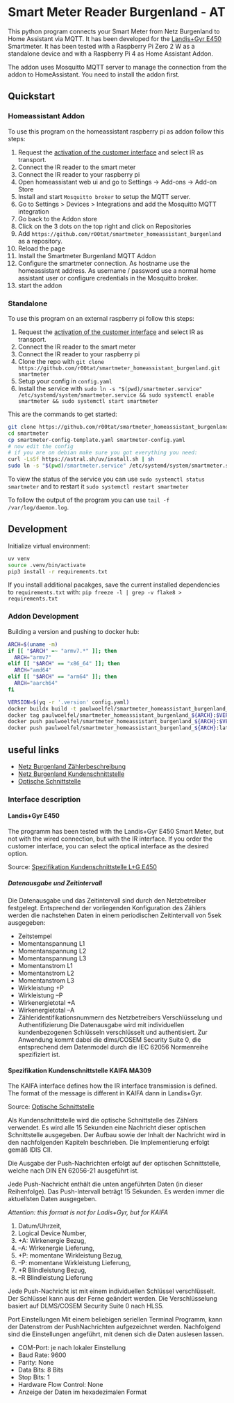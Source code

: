 # Smart Meter Reader Burgenland - AT

This python program connects your Smart Meter from Netz Burgenland to Home
Assistant via MQTT. It has been developed for the
[Landis+Gyr E450](https://www.netzburgenland.at/fileadmin/NB_pdf_NEU/Smart_Meter/Spezifikation_Kundenschnittstelle_E450_korr_2.pdf) Smartmeter. It has been tested with a Raspberry Pi Zero 2 W as a standalone device and with a Raspberry Pi 4 as Home Assistant Addon.

The addon uses Mosquitto MQTT server to manage the connection from the addon to HomeAssistant. You need to install the addon first.

## Quickstart

### Homeassistant Addon

To use this program on the homeassistant raspberry pi as addon follow this steps:

1. Request the [activation of the customer interface](https://www.netzburgenland.at/kundenservice/smart-metering/smart-metering/kundenschnittstelle.html) and select IR as transport.
2. Connect the IR reader to the smart meter
3. Connect the IR reader to your raspberry pi
4. Open homeassistant web ui and go to Settings -> Add-ons -> Add-on Store
5. Install and start `Mosquitto broker` to setup the MQTT server.
6. Go to Settings > Devices > Integrations and add the Mosquitto MQTT integration
7. Go back to the Addon store
8. Click on the 3 dots on the top right and click on Repositories
9. Add `https://github.com/r00tat/smartmeter_homeassistant_burgenland` as a repository.
10. Reload the page
11. Install the Smartmeter Burgenland MQTT Addon
12. Configure the smartmeter connection.
    As hostname use the homeassistant address. As username / password use a normal home assistant user or configure credentials in the Mosquitto broker.
13. start the addon

### Standalone

To use this program on an external raspberry pi follow this steps:

1. Request the [activation of the customer interface](https://www.netzburgenland.at/kundenservice/smart-metering/smart-metering/kundenschnittstelle.html) and select IR as transport.
2. Connect the IR reader to the smart meter
3. Connect the IR reader to your raspberry pi
4. Clone the repo with `git clone https://github.com/r00tat/smartmeter_homeassistant_burgenland.git smartmeter`
5. Setup your config in `config.yaml`
6. Install the service with `sudo ln -s "$(pwd)/smartmeter.service" /etc/systemd/system/smartmeter.service && sudo systemctl enable smartmeter && sudo systemctl start smartmeter`

This are the commands to get started:

```bash
git clone https://github.com/r00tat/smartmeter_homeassistant_burgenland.git smartmeter
cd smartmeter
cp smartmeter-config-template.yaml smartmeter-config.yaml
# now edit the config
# if you are on debian make sure you got everything you need:
curl -LsSf https://astral.sh/uv/install.sh | sh
sudo ln -s "$(pwd)/smartmeter.service" /etc/systemd/system/smartmeter.service && sudo systemctl enable smartmeter && sudo systemctl start smartmeter
```

To view the status of the service you can use `sudo systemctl status smartmeter` and to restart it `sudo systemctl restart smartmeter`

To follow the output of the program you can use `tail -f /var/log/daemon.log`.

## Development

Initialize virtual environment:

```bash
uv venv
source .venv/bin/activate
pip3 install -r requirements.txt
```

If you install additional pacakges, save the current installed dependencies to `requirements.txt` with:
`pip freeze -l | grep -v flake8 > requirements.txt`

### Addon Development

Building a version and pushing to docker hub:

```bash
ARCH=$(uname -m)
if [[ "$ARCH" =~ "armv7.*" ]]; then
  ARCH="armv7"
elif [[ "$ARCH" == "x86_64" ]]; then
  ARCH="amd64"
elif [[ "$ARCH" == "arm64" ]]; then
  ARCH="aarch64"
fi

VERSION=$(yq -r '.version' config.yaml)
docker buildx build -t paulwoelfel/smartmeter_homeassistant_burgenland_${ARCH}:$VERSION --build-arg BUILD_FROM=homeassistant/${ARCH}-base-python:latest --platform linux/${ARCH} .
docker tag paulwoelfel/smartmeter_homeassistant_burgenland_${ARCH}:$VERSION paulwoelfel/smartmeter_homeassistant_burgenland_${ARCH}:latest
docker push paulwoelfel/smartmeter_homeassistant_burgenland_${ARCH}:$VERSION
docker push paulwoelfel/smartmeter_homeassistant_burgenland_${ARCH}:latest

```

## useful links

- [Netz Burgenland Zählerbeschreibung](https://www.netzburgenland.at/kundenservice/smart-metering/smart-metering/zaehlerbeschreibung.html)
- [Netz Burgenland Kundenschnittstelle](https://www.netzburgenland.at/kundenservice/smart-metering/smart-metering/kundenschnittstelle.html)
- [Optische Schnittstelle](https://www.netzburgenland.at/fileadmin/user_upload/Netz_Burgenland_Beschreibung_Endkundenschnittstelle_02.pdf)

### Interface description

#### Landis+Gyr E450

The programm has been tested with the Landis+Gyr E450 Smart Meter, but not with
the wired connection, but with the IR interface. If you order the customer
interface, you can select the optical interface as the desired option.

Source: [Spezifikation Kundenschnittstelle L+G E450](https://www.netzburgenland.at/fileadmin/NB_pdf_NEU/Smart_Meter/Spezifikation_Kundenschnittstelle_E450_korr_2.pdf)

##### Datenausgabe und Zeitintervall

Die Datenausgabe und das Zeitintervall sind durch den Netzbetreiber festgelegt. Entsprechend der
vorliegenden Konfiguration des Zählers werden die nachstehen Daten in einem periodischen
Zeitintervall von 5sek ausgegeben:

- Zeitstempel
- Momentanspannung L1
- Momentanspannung L2
- Momentanspannung L3
- Momentanstrom L1
- Momentanstrom L2
- Momentanstrom L3
- Wirkleistung +P
- Wirkleistung –P
- Wirkenergietotal +A
- Wirkenergietotal –A
- Zähleridentifikationsnummern des Netzbetreibers
  Verschlüsselung und Authentifizierung
  Die Datenausgabe wird mit individuellen kundenbezogenen Schlüsseln verschlüsselt und
  authentisiert. Zur Anwendung kommt dabei die dlms/COSEM Security Suite 0, die entsprechend dem
  Datenmodel durch die IEC 62056 Normenreihe spezifiziert ist.

#### Spezifikation Kundenschnittstelle KAIFA MA309

The KAIFA interface defines how the IR interface transmission is defined. The format of the message is different in KAIFA dann in Landis+Gyr.

Source: [Optische Schnittstelle](https://www.netzburgenland.at/fileadmin/user_upload/Netz_Burgenland_Beschreibung_Endkundenschnittstelle_02.pdf)

Als Kundenschnittstelle wird die optische Schnittstelle des Zählers verwendet. Es wird alle
15 Sekunden eine Nachricht dieser optischen Schnittstelle ausgegeben. Der Aufbau sowie
der Inhalt der Nachricht wird in den nachfolgenden Kapiteln beschrieben. Die
Implementierung erfolgt gemäß IDIS CII.

Die Ausgabe der Push-Nachrichten erfolgt auf der optischen Schnittstelle, welche nach
DIN EN 62056-21 ausgeführt ist.

Jede Push-Nachricht enthält die unten angeführten Daten (in dieser Reihenfolge). Das
Push-Intervall beträgt 15 Sekunden. Es werden immer die aktuellsten Daten ausgegeben.

_*Attention*: this format is not for Ladis+Gyr, but for KAIFA_

1. Datum/Uhrzeit,
2. Logical Device Number,
3. +A: Wirkenergie Bezug,
4. –A: Wirkenergie Lieferung,
5. +P: momentane Wirkleistung Bezug,
6. –P: momentane Wirkleistung Lieferung,
7. +R Blindleistung Bezug,
8. –R Blindleistung Lieferung

Jede Push-Nachricht ist mit einem individuellen Schlüssel verschlüsselt. Der Schlüssel kann
aus der Ferne geändert werden. Die Verschlüsselung basiert auf DLMS/COSEM
Security Suite 0 nach HLS5.

Port Einstellungen
Mit einem beliebigen seriellen Terminal Programm, kann der Datenstrom der PushNachrichten aufgezeichnet werden. Nachfolgend sind die Einstellungen angeführt, mit
denen sich die Daten auslesen lassen.

- COM-Port: je nach lokaler Einstellung
- Baud Rate: 9600
- Parity: None
- Data Bits: 8 Bits
- Stop Bits: 1
- Hardware Flow Control: None
- Anzeige der Daten im hexadezimalen Format
